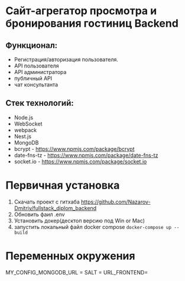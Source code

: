 # Cайт-агрегатор просмотра и бронирования гостиниц Backend

## Функционал:
* Регистрация/авторизация пользователя. 
* API пользователя
* API администратора
* публичный API
* чат консультанта

## Стек технологий:
* Node.js
* WebSocket
* webpack
* Nest.js
* MongoDB
* bcrypt - https://www.npmjs.com/package/bcrypt
* date-fns-tz - https://www.npmjs.com/package/date-fns-tz
* socket.io - https://www.npmjs.com/package/socket.io


# Первичная установка
1. Скачать проект с гитхаба https://github.com/Nazarov-Dmitriy/fullstack_diplom_backend
2. Обновить фаил .env
3. Установить докер(десктоп версию под Win or Mac)
3. запустить локальный файл docker compose  `docker-compose up --build `

# Переменных окружения
MY_CONFIG_MONGODB_URL = 
SALT = 
URL_FRONTEND=



